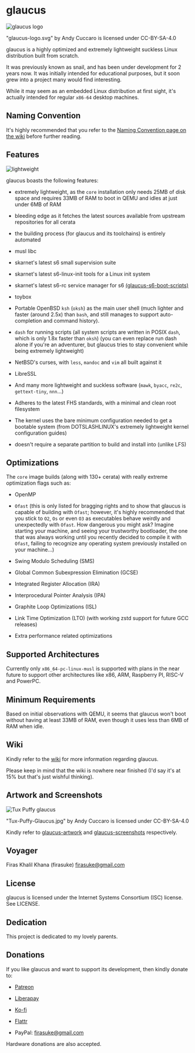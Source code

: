 # glaucus

![_glaucus logo_](
https://github.com/firasuke/glaucus-artwork/blob/master/glaucus-logo.svg)

"glaucus-logo.svg" by Andy Cuccaro is licensed under CC-BY-SA-4.0

glaucus is a highly optimized and extremely lightweight suckless Linux
distribution built from scratch.

It was previously known as snail, and has been under development for 2 years
now. It was initially intended for educational purposes, but it soon grew into
a project many would find interesting.

While it may seem as an embedded Linux distribution at first sight, it's
actually intended for regular `x86-64` desktop machines.


## Naming Convention

It's highly recommended that you refer to the [Naming Convention page on the
wiki](https://github.com/firasuke/glaucus/wiki/Naming-Convention) before further
reading.


## Features

![lightweight](
https://github.com/firasuke/glaucus-screenshots/raw/master/lightweight.png)

glaucus boasts the following features:

* extremely lightweight, as the `core` installation only needs 25MB of disk
space and requires 33MB of RAM to boot in QEMU and idles at just under 6MB of
RAM

* bleeding edge as it fetches the latest sources available from upstream
repositories for all cerata

* the building process (for glaucus and its toolchains) is entirely automated

* musl libc

* skarnet's latest s6 small supervision suite

* skarnet's latest s6-linux-init tools for a Linux init system

* skarnet's latest s6-rc service manager for s6 [(glaucus-s6-boot-scripts)](
https://github.com/firasuke/glaucus-s6-boot-scripts)

* toybox

* Portable OpenBSD `ksh` (`oksh`) as the main user shell (much lighter and
faster (around 2.5x) than `bash`, and still manages to support auto-completion
and command history).

* `dash` for running scripts (all system scripts are written in POSIX `dash`,
which is only 1.8x faster than `oksh`) (you can even replace run dash alone if
you're an adventurer, but glaucus tries to stay convenient while being extremely
lightweight)

* NetBSD's curses, with `less`, `mandoc` and `vim` all built against it

* LibreSSL

* And many more lightweight and suckless software (`mawk`, `byacc`, `re2c`,
`gettext-tiny`, `nnn`...)

* Adheres to the latest FHS standards, with a minimal and clean root filesystem

* The kernel uses the bare minimum configuration needed to get a bootable system
(from DOTSLASHLINUX's extremely lightweight kernel configuration guides)

* doesn't require a separate partition to build and install into (unlike LFS)

## Optimizations

The `core` image builds (along with 130+ cerata) with really extreme
optimization flags such as:

* OpenMP

* `Ofast` (this is only listed for bragging rights and to show that glaucus is
capable of building with `Ofast`; however, it's highly recommended that you
stick to `O2`, `Os` or even `O3` as executables behave weirdly and unexpectedly
with `Ofast`. How dangerous you might ask? Imagine starting your machine, and
seeing your trustworthy bootloader, the one that was always working until you
recently decided to compile it with `Ofast`, failing to recognize any operating
system previously installed on your machine...)

* Swing Modulo Scheduling (SMS)

* Global Common Subexpression Elimination (GCSE)

* Integrated Register Allocation (IRA)

* Interprocedural Pointer Analysis (IPA)

* Graphite Loop Optimizations (ISL)

* Link Time Optimization (LTO) (with working zstd support for future GCC
releases)

* Extra performance related optimizations


## Supported Architectures

Currently only `x86_64-pc-linux-musl` is supported with plans in the near future
to support other architectures like x86, ARM, Raspberry PI, RISC-V and PowerPC.


## Minimum Requirements

Based on initial observations with QEMU, it seems that glaucus won't boot
without having at least 33MB of RAM, even though it uses less than 6MB of RAM
when idle.


## Wiki

Kindly refer to the [wiki](https://github.com/firasuke/glaucus/wiki) for more
information regarding glaucus.

Please keep in mind that the wiki is nowhere near finished (I'd say it's at 15%
but that's just wishful thinking).


## Artwork and Screenshots

![_Tux Puffy glaucus_](
https://github.com/firasuke/glaucus-artwork/blob/master/Tux-Puffy-Glaucus.jpg)

"Tux-Puffy-Glaucus.jpg" by Andy Cuccaro is licensed under CC-BY-SA-4.0

Kindly refer to [glaucus-artwork](https://github.com/firasuke/glaucus-artwork)
and [glaucus-screenshots](https://github.com/firasuke/glaucus-screenshots) 
respectively.


## Voyager

Firas Khalil Khana (firasuke) <firasuke@gmail.com>


## License

glaucus is licensed under the Internet Systems Consortium (ISC) license.
See LICENSE.


## Dedication

This project is dedicated to my lovely parents.


## Donations

If you like glaucus and want to support its development, then kindly donate to:

* [Patreon](https://www.patreon.com/firasuke)

* [Liberapay](https://liberapay.com/firasuke)

* [Ko-fi](https://ko-fi.com/firasuke)

* [Flattr](https://flattr.com/@firasuke)

* PayPal: firasuke@gmail.com

Hardware donations are also accepted.
